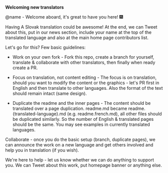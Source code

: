 **Welcoming new translators**

@name - Welcome aboard, it's great to have you here! 🎆

Having A Slovak translation could be awesome! At the end, we can Tweet about this, put in our news section, include your name at the top of the translated language and also at the main home page contributors list.

Let's go for this? Few basic guidelines:

- Work on your own fork - Fork this repo, create a branch for yourself, translate & collaborate with other translators, then finally when ready create a PR.

- Focus on translation, not content editing - The focus is on translation, should you want to modify the content or the graphics - let's PR first in English and then translate to other languages. Also the format of the text should remain intact (same design).

- Duplicate the readme and the inner pages - The content should be translated over a page duplication. readme.md became readme.{translated-language}.md (e.g. readme.french.md), all other files should be duplicated similarly. So the number of English & translated pages should be the same. You may see examples in currently translated languages.

Collaborate - once you do the basic setup (branch, duplicate pages), we can announce the work on a new language and get others involved and help you in translation (if you wish).

We're here to help - let us know whether we can do anything to support you. We can Tweet about this work, put homepage banner or anything else.
